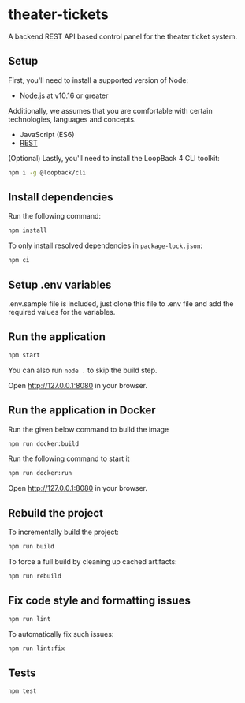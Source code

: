 # theater-tickets

A backend REST API based control panel for the theater ticket system.

## Setup

First, you'll need to install a supported version of Node:

- [Node.js](https://nodejs.org/en/) at v10.16 or greater

Additionally, we assumes that you are comfortable with certain
technologies, languages and concepts.

- JavaScript (ES6)
- [REST](http://www.restapitutorial.com/lessons/whatisrest.html)

(Optional) Lastly, you'll need to install the LoopBack 4 CLI toolkit:

```sh
npm i -g @loopback/cli
```

## Install dependencies

Run the following command:

```sh
npm install
```

To only install resolved dependencies in `package-lock.json`:

```sh
npm ci
```

## Setup .env variables

.env.sample file is included, just clone this file to .env file and add the required values for the variables.

## Run the application

```sh
npm start
```

You can also run `node .` to skip the build step.

Open http://127.0.0.1:8080 in your browser.

## Run the application in Docker

Run the given below command to build the image

```sh
npm run docker:build
```

Run the following command to start it

```sh
npm run docker:run
```

Open http://127.0.0.1:8080 in your browser.

## Rebuild the project

To incrementally build the project:

```sh
npm run build
```

To force a full build by cleaning up cached artifacts:

```sh
npm run rebuild
```

## Fix code style and formatting issues

```sh
npm run lint
```

To automatically fix such issues:

```sh
npm run lint:fix
```

## Tests

```sh
npm test
```
